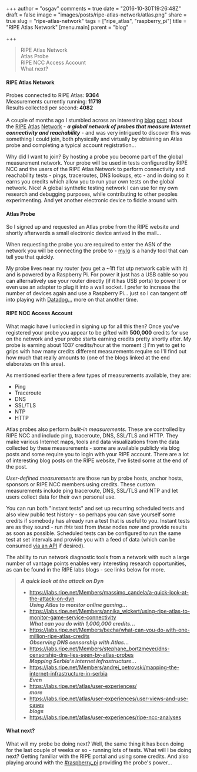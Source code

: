 +++
author = "osgav"
comments = true
date = "2016-10-30T19:26:48Z"
draft = false
image = "images/posts/ripe-atlas-network/atlas.png"
share = true
slug = "ripe-atlas-network"
tags = ["ripe_atlas", "raspberry_pi"]
title = "RIPE Atlas Network"
[menu.main]
parent = "blog"

+++

> RIPE Atlas Network<br />
> Atlas Probe<br />
> RIPE NCC Access Account<br />
> What next?<br />


#### RIPE Atlas Network

Probes connected to RIPE Atlas: **9364**<br />
Measurements currently running: **11719**<br />
Results collected per second: **4082**<br />
<br />
A couple of months ago I stumbled across an interesting [blog](https://blog.webernetz.net/2016/06/02/ripe-atlas-measurements/) [post](https://blog.webernetz.net/2016/06/07/ripe-atlas-probe-stats/) about the [RIPE](https://atlas.ripe.net/) [Atlas](https://atlas.ripe.net/about/) [Network](https://atlas.ripe.net/campaigns/8a5cceb1-bf51-49b6-a72b-a005a05dcafe/) - ***a global network of probes that measure Internet connectivity and reachability*** - and was very intrigued to discover this was something I could join, both physically and virtually by obtaining an Atlas probe and completing a typical account registration...

<!--more-->

Why did I want to join? By hosting a probe you become part of the global measurement network. Your probe will be used in tests configured by RIPE NCC and the users of the RIPE Atlas Network to perform connectivity and reachability tests - pings, traceroutes, DNS lookups, etc - and in doing so it earns you credits which allow you to run your own tests on the global network. Nice! A global synthetic testing network I can use for my own research and debugging purposes, while contributing to other peoples experimenting. And yet another electronic device to fiddle around with.




#### Atlas Probe

So I signed up and requested an Atlas probe from the RIPE website and shortly afterwards a small electronic device arrived in the mail...

When requesting the probe you are required to enter the ASN of the network you will be connecting the probe to - [mylg](https://github.com/mehrdadrad/mylg) is a handy tool that can tell you that quickly. 

My probe lives near my router (you get a ~1ft flat utp network cable with it) and is powered by a Raspberry Pi. For power it just has a USB cable so you can alternatively use your router directly (if it has USB ports) to power it or even use an adapter to plug it into a wall socket. I prefer to increase the number of devices again and use a Raspberry Pi... just so I can tangent off into playing with [Datadog...](https://kvaes.wordpress.com/2015/12/29/datadog-on-raspberry-pi/) more on that another time.


#### RIPE NCC Access Account

What magic have I unlocked in signing up for all this then? Once you've registered your probe you appear to be gifted with **500,000** credits for use on the network and your probe starts earning credits pretty shortly after. My probe is earning about 1037 credits/hour at the moment :] I'm yet to get to grips with how many credits different measurements require so I'll find out how much that really amounts to (one of the blogs linked at the end elaborates on this area).

As mentioned earlier there a few types of measurements available, they are:

- Ping
- Traceroute
- DNS
- SSL/TLS
- NTP
- HTTP

Atlas probes also perform *built-in measurements*. These are controlled by RIPE NCC and include ping, traceroute, DNS, SSL/TLS and HTTP. They make various Internet maps, tools and data visualizations from the data collected by these measurements - some are available publicly via blog posts and some require you to login with your RIPE account. There are a lot of interesting blog posts on the RIPE website, I've listed some at the end of the post.

*User-defined measurements* are those run by probe hosts, anchor hosts, sponsors or RIPE NCC members using credits. These custom measurements include ping traceroute, DNS, SSL/TLS and NTP and let users collect data for their own personal use.

You can run both "instant tests" and set up recurring scheduled tests and also view public test history - so perhaps you can save yourself some credits if somebody has already run a test that is useful to you. Instant tests are as they sound - run *this* test from *these* nodes *now* and provide results as soon as possible. Scheduled tests can be configured to run the same test at set intervals and provide you with a feed of data (which can be consumed [via an API](https://labs.ripe.net/Members/kistel/ripe-atlas-api-changes) if desired).

The ability to run network diagnostic tools from a network with such a large number of vantage points enables very interesting research opportunities, as can be found in the RIPE labs blogs - see links below for more.

> ***A quick look at the attack on Dyn***<br />
> - https://labs.ripe.net/Members/massimo_candela/a-quick-look-at-the-attack-on-dyn<br />
> ***Using Atlas to monitor online gaming...***<br />
> - https://labs.ripe.net/Members/annika_wickert/using-ripe-atlas-to-monitor-game-service-connectivity<br />
> ***What can you do with 1,000,000 credits...***<br />
> - https://labs.ripe.net/Members/becha/what-can-you-do-with-one-million-ripe-atlas-credits<br />
> ***Observing DNS censorship with Atlas...***<br />
> - https://labs.ripe.net/Members/stephane_bortzmeyer/dns-censorship-dns-lies-seen-by-atlas-probes<br />
> ***Mapping Serbia's internet infrastructure...***<br />
> - https://labs.ripe.net/Members/andrej_petrovski/mapping-the-internet-infrastructure-in-serbia<br />
> ***Even***<br />
> - https://labs.ripe.net/atlas/user-experiences/<br />
> ***more***<br />
> - https://labs.ripe.net/atlas/user-experiences/user-views-and-use-cases<br />
> ***blogs***<br />
> - https://labs.ripe.net/atlas/user-experiences/ripe-ncc-analyses<br />

#### What next?

What will my probe be doing next? Well, the same thing it has been doing for the last couple of weeks or so - running lots of tests. What will I be doing next? Getting familiar with the RIPE portal and using some credits. And also playing around with the [#raspberry_pi](/tags/raspberry_pi.html) providing the probe's power...
